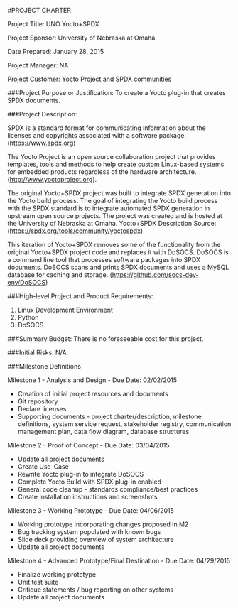 #PROJECT CHARTER

Project Title: UNO Yocto+SPDX

Project Sponsor: University of Nebraska at Omaha

Date Prepared: January 28, 2015

Project Manager: NA

Project Customer: Yocto Project and SPDX communities

###Project Purpose or Justification:
To create a Yocto plug-in that creates SPDX documents.

###Project Description:

SPDX is a standard format for communicating information about the licenses and copyrights associated with a software package. (https://www.spdx.org)

The Yocto Project is an open source collaboration project that provides templates, tools and methods to help create custom Linux-based systems for embedded products regardless of the hardware architecture. (http://www.yoctoproject.org).

The original Yocto+SPDX project was built to integrate SPDX generation into the Yocto build process. The goal of integrating the Yocto build process with the SPDX standard is to integrate automated SPDX generation in upstream open source projects. The project was created and is hosted at the University of Nebraska at Omaha. Yocto+SPDX Description Source: (https://spdx.org/tools/community/yoctospdx)

This iteration of Yocto+SPDX removes some of the functionality from the original Yocto+SPDX project code and replaces it with DoSOCS. DoSOCS is a command line tool that processes software packages into SPDX documents. DoSOCS scans and prints SPDX documents and uses a MySQL database for caching and storage. (https://github.com/socs-dev-env/DoSOCS)

###High-level Project and Product Requirements:
1. Linux Development Environment
2. Python
3. DoSOCS

###Summary Budget:
There is no foreseeable cost for this project.

###Initial Risks:
N/A

###Milestone Definitions

Milestone 1 - Analysis and Design - Due Date: 02/02/2015
* Creation of initial project resources and documents
* Git repository
* Declare licenses
* Supporting documents - project charter/description, milestone definitions, system service request, stakeholder registry, communication management plan, data flow diagram, database structures

Milestone 2 - Proof of Concept - Due Date: 03/04/2015
* Update all project documents
* Create Use-Case
* Rewrite Yocto plug-in to integrate DoSOCS
* Complete Yocto Build with SPDX plug-in enabled
* General code cleanup - standards compliance/best practices
* Create Installation instructions and screenshots

Milestone 3 - Working Prototype - Due Date: 04/06/2015
* Working prototype incorporating changes proposed in M2
* Bug tracking system populated with known bugs
* Slide deck providing overview of system architecture
* Update all project documents

Milestone 4 - Advanced Prototype/Final Destination - Due Date: 04/29/2015
* Finalize working prototype
* Unit test suite
* Critique statements / bug reporting on other systems
* Update all project documents
